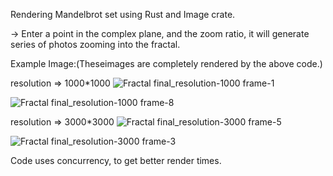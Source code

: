 Rendering Mandelbrot set using Rust and Image crate.

-> Enter a point in the complex plane, and the zoom ratio, it will generate series of photos zooming into the fractal.

Example Image:(Theseimages are completely rendered by the above code.)

resolution => 1000*1000
![Fractal final_resolution-1000 frame-1](https://github.com/Harsha-vardhan-R/mandelbrot_animator/assets/112687561/b050a98f-559b-4ef2-8a43-c414d80515e1)


![Fractal final_resolution-1000 frame-8](https://github.com/Harsha-vardhan-R/mandelbrot_animator/assets/112687561/4f3782d7-4763-4a17-9947-56c0fc479782)

resolution => 3000*3000
![Fractal final_resolution-3000 frame-5](https://github.com/Harsha-vardhan-R/mandelbrot_animator/assets/112687561/65314f67-59e8-41b2-8fed-51f86c19ce25)


![Fractal final_resolution-3000 frame-3](https://github.com/Harsha-vardhan-R/mandelbrot_animator/assets/112687561/03e7d076-7d08-44a4-8153-be758feb373e)


Code uses concurrency, to get better render times.
